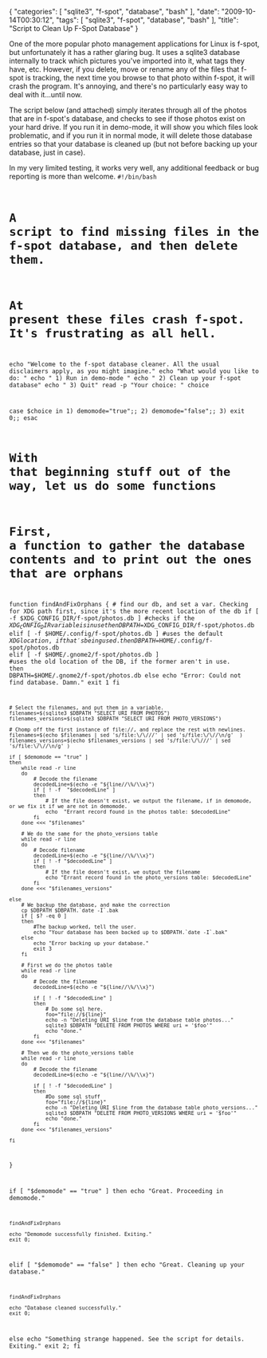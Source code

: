 {
    "categories": [
        "sqlite3", 
        "f-spot", 
        "database", 
        "bash"
    ], 
    "date": "2009-10-14T00:30:12", 
    "tags": [
        "sqlite3", 
        "f-spot", 
        "database", 
        "bash"
    ], 
    "title": "Script to Clean Up F-Spot Database"
}

One of the more popular photo management applications for Linux is f-spot, but unfortunately it has a rather glaring bug. It uses a sqlite3 database internally to track which pictures you've imported into it, what tags they have, etc. However, if you delete, move or rename any of the files that f-spot is tracking, the next time you browse to that photo within f-spot, it will crash the program. It's annoying, and there's no particularly easy way to deal with it...until now.

The script below (and attached) simply iterates through all of the photos that are in f-spot's database, and checks to see if those photos exist on your hard drive. If you run it in demo-mode, it will show you which files look problematic, and if you run it in normal mode, it will delete those database entries so that your database is cleaned up (but not before backing up your database, just in case).

In my very limited testing, it works very well, any additional feedback or bug reporting is more than welcome. 
<code lang="text">#!/bin/bash

# A script to find missing files in the f-spot database, and then delete them.
# At present these files crash f-spot. It's frustrating as all hell.

echo "Welcome to the f-spot database cleaner. All the usual disclaimers apply, as you might imagine."
echo "What would you like to do: " 
echo "  1) Run in demo-mode " 
echo "  2) Clean up your f-spot database" 
echo "  3) Quit" 
read -p "Your choice: " choice

case $choice in 
    1) demomode="true";;
    2) demomode="false";;
    3) exit 0;;
esac

# With that beginning stuff out of the way, let us do some functions
# First, a function to gather the database contents and to print out the ones that are orphans

function findAndFixOrphans {
    # find our db, and set a var. Checking for XDG path first, since it's the more recent location of the db
    if [ -f $XDG_CONFIG_DIR/f-spot/photos.db ] #checks if the $XDG_CONFIG_DIR variable is in use
    then
        DBPATH=$XDG_CONFIG_DIR/f-spot/photos.db
    elif [ -f $HOME/.config/f-spot/photos.db ] #uses the default $XDG location, if that's being used.
    then
        DBPATH=$HOME/.config/f-spot/photos.db
    elif [ -f $HOME/.gnome2/f-spot/photos.db ] #uses the old location of the DB, if the former aren't in use.
    then
        DBPATH=$HOME/.gnome2/f-spot/photos.db
    else
        echo "Error: Could not find database. Damn." 
        exit 1
    fi

    # Select the filenames, and put them in a variable.
    filenames=$(sqlite3 $DBPATH "SELECT URI FROM PHOTOS")
    filenames_versions=$(sqlite3 $DBPATH "SELECT URI FROM PHOTO_VERSIONS")

    # Chomp off the first instance of file://, and replace the rest with newlines.
    filenames=$(echo $filenames | sed 's/file:\/\///' | sed 's/file:\/\//\n/g'  )
    filenames_versions=$(echo $filenames_versions | sed 's/file:\/\///' | sed 's/file:\/\//\n/g' )

    if [ $demomode == "true" ]
    then            
        while read -r line
        do
            # Decode the filename
            decodedLine=$(echo -e "${line//\%/\\x}")
            if [ ! -f  "$decodedLine" ] 
            then
                # If the file doesn't exist, we output the filename, if in demomode, or we fix it if we are not in demomode.
                echo  "Errant record found in the photos table: $decodedLine"
            fi
        done <<< "$filenames"
        
        # We do the same for the photo_versions table
        while read -r line
        do
            # Decode filename
            decodedLine=$(echo -e "${line//\%/\\x}")
            if [ ! -f "$decodedLine" ]
            then
                # If the file doesn't exist, we output the filename
                echo "Errant record found in the photo_versions table: $decodedLine"
            fi
        done <<< "$filenames_versions"

    else
        # We backup the database, and make the correction
        cp $DBPATH $DBPATH.`date -I`.bak
        if [ $? -eq 0 ]
        then
            #The backup worked, tell the user.
            echo "Your database has been backed up to $DBPATH.`date -I`.bak"
        else
            echo "Error backing up your database."
            exit 3
        fi
        
        # First we do the photos table
        while read -r line
        do
            # Decode the filename
            decodedLine=$(echo -e "${line//\%/\\x}")
            
            if [ ! -f "$decodedLine" ]
            then
                # Do some sql here.
                foo="file://${line}"
                echo -n "Deleting URI $line from the database table photos..."
                sqlite3 $DBPATH "DELETE FROM PHOTOS WHERE uri = '$foo'"
                echo "done."
            fi
        done <<< "$filenames"

        # Then we do the photo_versions table
        while read -r line
        do
            # Decode the filename
            decodedLine=$(echo -e "${line//\%/\\x}")

            if [ ! -f "$decodedLine" ]
            then
                #Do some sql stuff
                foo="file://${line}"
                echo -n "Deleting URI $line from the database table photo_versions..."
                sqlite3 $DBPATH "DELETE FROM PHOTO_VERSIONS WHERE uri = '$foo'"
                echo "done."
            fi
        done <<< "$filenames_versions"

    fi

}

if [ "$demomode" == "true" ]
then
    echo "Great. Proceeding in demomode."
    
    findAndFixOrphans

    echo "Demomode successfully finished. Exiting."
    exit 0;
elif [ "$demomode" == "false" ]
then
    echo "Great. Cleaning up your database."
    
    findAndFixOrphans    

    echo "Database cleaned successfully."
    exit 0;
else
    echo "Something strange happened. See the script for details. Exiting."
    exit 2;
fi
</code>